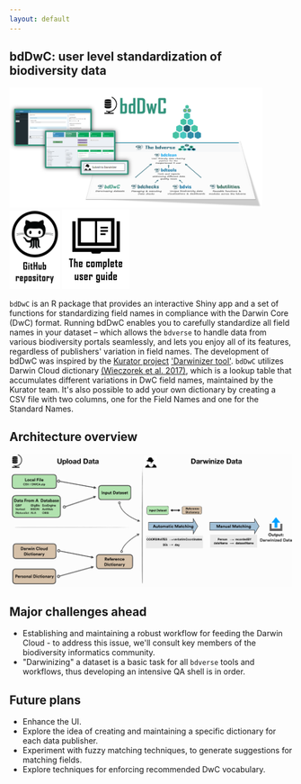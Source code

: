 ```yaml
---
layout: default
---
```

## bdDwC: user level standardization of biodiversity data 

 <img src="assets/images/bdDwC_bdverse.png" alt="bdDwC in the bdverse" width="450"/>
<a href="https://github.com/bd-R/bdDwC" target="_blank"><img src="assets/images/github_repo.png" alt="bdDwC GitHub repository" title= "Open repository" width="90"/></a>
   <a href="https://bd-r.github.io/bdDwC-guide/" target="_blank"><img src="assets/images/user_guide.png" alt="bdDwC user guide" title= "Open the complete user guide" width="120"/></a>


`bdDwC` is an R package that provides an interactive Shiny app and a set of functions for standardizing field names in compliance with the Darwin Core (DwC) format. Running bdDwC enables you to carefully standardize all field names in your dataset – which allows the `bdverse` to handle data from various biodiversity portals seamlessly, and lets you enjoy all of its features, regardless of publishers' variation in field names.
The development of bdDwC was inspired by the <a href="http://kurator.acis.ufl.edu/kurator-web/" target="_blank">Kurator project</a> <a href="https://github.com/kurator-org/kurator-validation/wiki/CSV-File-Darwinizer" target="_blank">'Darwinizer tool'</a>. `bdDwC` utilizes Darwin Cloud dictionary <a href="https://doi.org/10.3897/tdwgproceedings.1.20486" target="_blank">(Wieczorek et al. 2017)</a>, which is a lookup table that accumulates different variations in DwC field names, maintained by the Kurator team. It's also possible to add your own dictionary by creating a CSV file with two columns, one for the Field Names and one for the Standard Names.


## Architecture overview
![](assets/images/bdDwC_architecture_overview.png)


## Major challenges ahead

* Establishing and maintaining a robust workflow for feeding the Darwin Cloud - to address this issue, we'll consult key members of the biodiversity informatics community.
* "Darwinizing" a dataset is a basic task for all `bdverse` tools and workflows, thus developing an intensive QA shell is in order.

## Future plans

* Enhance the UI.
* Explore the idea of creating and maintaining a specific dictionary for each data publisher.
* Experiment with fuzzy matching techniques, to generate suggestions for matching fields.
* Explore techniques for enforcing recommended DwC vocabulary.
